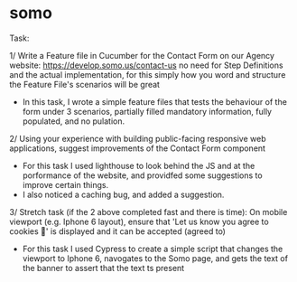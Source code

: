 # somo
Task: 

1/ Write a Feature file in Cucumber for the Contact Form on our Agency website: https://develop.somo.us/contact-us 
no need for Step Definitions and the actual implementation, for this simply how you word and structure the Feature File's scenarios will be great

-  In this task, I wrote a simple feature files that tests the behaviour of the form under 3 scenarios, partially filled mandatory information, fully populated, and no pulation.


2/ Using your experience with building public-facing responsive web applications, suggest improvements of the Contact Form component
- For this task I used lighthouse to look behind the JS and at the porformance of the website, and providfed some suggestions to improve certain things.
- I also noticed a caching bug, and added a suggestion.

3/ Stretch task (if the 2 above completed fast and there is time): On mobile viewport (e.g. Iphone 6 layout), ensure that 'Let us know you agree to cookies 🍪' is displayed and it can be accepted (agreed to)

- For this task I used Cypress to create a simple script that 
changes the viewport to Iphone 6, navogates to the Somo page, and gets the text of the banner to assert that the text ts present
